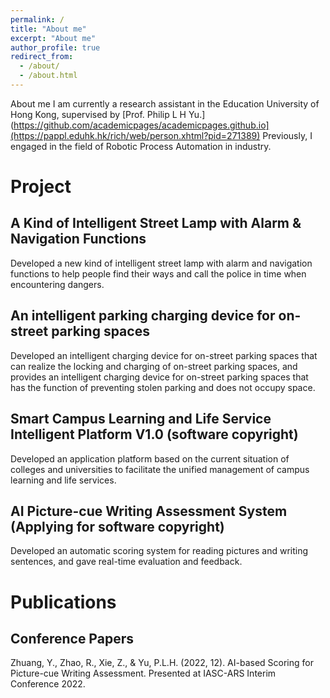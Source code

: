 ```yaml
---
permalink: /
title: "About me"
excerpt: "About me"
author_profile: true
redirect_from: 
  - /about/
  - /about.html
---
```


About me
I am currently a research assistant in the Education University of Hong Kong, supervised by [Prof. Philip L H Yu.](https://github.com/academicpages/academicpages.github.io](https://pappl.eduhk.hk/rich/web/person.xhtml?pid=271389) Previously, I engaged in the field of Robotic Process Automation in industry.  

Project
======
A Kind of Intelligent Street Lamp with Alarm & Navigation Functions
------
Developed a new kind of intelligent street lamp with alarm and navigation functions to help people find their ways and call the police in time when encountering dangers.

An intelligent parking charging device for on-street parking spaces
------
Developed an intelligent charging device for on-street parking spaces that can realize the locking and charging of on-street parking spaces, and provides an intelligent charging device for on-street parking spaces that has the function of preventing stolen parking and does not occupy space.

Smart Campus Learning and Life Service Intelligent Platform V1.0 (software copyright)
------
Developed an application platform based on the current situation of colleges and universities to facilitate the unified management of campus learning and life services.

AI Picture-cue Writing Assessment System (Applying for software copyright)
------
Developed an automatic scoring system for reading pictures and writing sentences, and gave real-time evaluation and feedback.

Publications
======
Conference Papers
------
Zhuang, Y., Zhao, R., Xie, Z., & Yu, P.L.H. (2022, 12). AI-based Scoring for Picture-cue Writing Assessment. Presented at IASC-ARS Interim Conference 2022.
